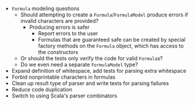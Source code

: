 - `Formula` modeling questions
  - Should attempting to create a `Formula`/`FormulaModel` produce errors if
    invalid characters are provided?
    - Producing errors is safer
      - Report errors to the user
      - Formulas that are guaranteed safe can be created by special factory
        methods on the `Formula` object, which has access to the constructors
  - Or should the tests only verify the code for valid `Formula`s?
  - Do we even need a separate `FormulaModel` type?
- Expand definition of whitespace, add tests for parsing extra whitespace
- Forbid nonprintable characters in formulas
- Clean up result type of parser and write tests for parsing failures
- Reduce code duplication
- Switch to using Scala's parser combinators
